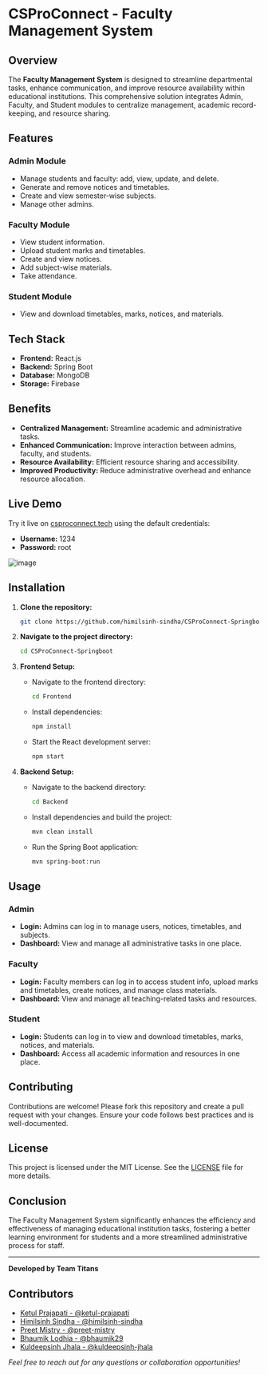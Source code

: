 # CSProConnect - Faculty Management System

## Overview
The **Faculty Management System** is designed to streamline departmental tasks, enhance communication, and improve resource availability within educational institutions. This comprehensive solution integrates Admin, Faculty, and Student modules to centralize management, academic record-keeping, and resource sharing.

## Features
### Admin Module
- Manage students and faculty: add, view, update, and delete.
- Generate and remove notices and timetables.
- Create and view semester-wise subjects.
- Manage other admins.

### Faculty Module
- View student information.
- Upload student marks and timetables.
- Create and view notices.
- Add subject-wise materials.
- Take attendance.

### Student Module
- View and download timetables, marks, notices, and materials.

## Tech Stack
- **Frontend:** React.js
- **Backend:** Spring Boot
- **Database:** MongoDB
- **Storage:** Firebase

## Benefits
- **Centralized Management:** Streamline academic and administrative tasks.
- **Enhanced Communication:** Improve interaction between admins, faculty, and students.
- **Resource Availability:** Efficient resource sharing and accessibility.
- **Improved Productivity:** Reduce administrative overhead and enhance resource allocation.

## Live Demo
Try it live on [csproconnect.tech](https://csproconnect.tech) using the default credentials:
- **Username:** 1234
- **Password:** root

![image](https://github.com/user-attachments/assets/eba89cc8-c258-4b0f-ab05-abee331b50ed)


## Installation

1. **Clone the repository:**
    ```bash
    git clone https://github.com/himilsinh-sindha/CSProConnect-Springboot.git
    ```
2. **Navigate to the project directory:**
    ```bash
    cd CSProConnect-Springboot
    ```
3. **Frontend Setup:**
    - Navigate to the frontend directory:
      ```bash
      cd Frontend
      ```
    - Install dependencies:
      ```bash
      npm install
      ```
    - Start the React development server:
      ```bash
      npm start
      ```

4. **Backend Setup:**
    - Navigate to the backend directory:
      ```bash
      cd Backend
      ```
    - Install dependencies and build the project:
      ```bash
      mvn clean install
      ```
    - Run the Spring Boot application:
      ```bash
      mvn spring-boot:run
      ```

## Usage

### Admin
- **Login:** Admins can log in to manage users, notices, timetables, and subjects.
- **Dashboard:** View and manage all administrative tasks in one place.

### Faculty
- **Login:** Faculty members can log in to access student info, upload marks and timetables, create notices, and manage class materials.
- **Dashboard:** View and manage all teaching-related tasks and resources.

### Student
- **Login:** Students can log in to view and download timetables, marks, notices, and materials.
- **Dashboard:** Access all academic information and resources in one place.

## Contributing
Contributions are welcome! Please fork this repository and create a pull request with your changes. Ensure your code follows best practices and is well-documented.

## License
This project is licensed under the MIT License. See the [LICENSE](LICENSE) file for more details.

## Conclusion
The Faculty Management System significantly enhances the efficiency and effectiveness of managing educational institution tasks, fostering a better learning environment for students and a more streamlined administrative process for staff.

---

**Developed by Team Titans**

## Contributors

- [Ketul Prajapati - @ketul-prajapati](https://github.com/Ketul-Prajapati)
- [Himilsinh Sindha - @himilsinh-sindha](https://github.com/himilsinh-sindha)
- [Preet Mistry - @preet-mistry](https://github.com/Preet2003)
- [Bhaumik Lodhia - @bhaumik29](https://www.github.com/bhaumik29)
- [Kuldeepsinh Jhala - @kuldeepsinh-jhala](https://github.com/kuldeepjhala-dev)


*Feel free to reach out for any questions or collaboration opportunities!*
